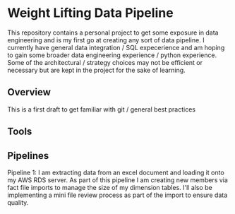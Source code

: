 # Weight Lifting Data Pipeline
This repository contains a personal project to get some exposure in data engineering and is my first go at creating any sort of data pipeline. I currently have general data integration / SQL expecerience and am hoping to gain some broader data engineering experience / python experience. Some of the architectural / strategy choices may not be efficient or necessary but are kept in the project for the sake of learning. 


## Overview
This is a first draft to get familiar with git / general best practices 

## Tools

## Pipelines 
Pipeline 1: I am extracting data from an excel document and loading it onto my AWS RDS server. As part of this pipeline I am creating new members via fact file imports to manage the size of my dimension tables. I'll also be implementing a mini file review process as part of the import to ensure data quality. 